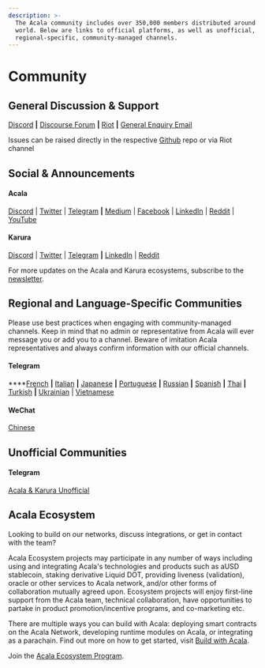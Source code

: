 ```yaml
---
description: >-
  The Acala community includes over 350,000 members distributed around the
  world. Below are links to official platforms, as well as unofficial, and
  regional-specific, community-managed channels.
---
```


# Community

## General Discussion & Support

[Discord](https://discord.gg/vdbFVCH) **\|** [Discourse Forum](https://acala.discourse.group/) **\|** [Riot](https://riot.im/app/#/room/#acala:matrix.org) **\|** [General Enquiry Email](mailto:hello@acala.network)

Issues can be raised directly in the respective [Github](https://github.com/AcalaNetwork) repo or via Riot channel

## **Social & Announcements**

#### Acala 

[Discord](https://discord.gg/vdbFVCH) \| [Twitter](https://twitter.com/AcalaNetwork) \| [Telegram](https://t.me/AcalaAnnouncement) **\|** [Medium](https://medium.com/acalanetwork) \| [Facebook](https://www.facebook.com/acalanetwork/) \| [LinkedIn](https://www.linkedin.com/company/acalanetwork) \| [Reddit](https://www.reddit.com/r/acalanetwork) \| [YouTube](http://youtube.com/c/acalanetwork)

#### **Karura**

[Discord](https://discord.gg/vdbFVCH) \| [Twitter](https://twitter.com/KaruraNetwork) \| [Telegram](https://t.me/karuraannouncements) **\|** [LinkedIn](https://www.linkedin.com/showcase/karuranetwork/) \| [Reddit](https://www.reddit.com/r/karuranetwork) 

For more updates on the Acala and Karura ecosystems, subscribe to the [newsletter](https://share.hsforms.com/1X9RxkXk-R62I0VNbATaDXw4h8qc).

## **Regional and Language-Specific Communities**

Please use best practices when engaging with community-managed channels. Keep in mind that no admin or representative from Acala will ever message you or add you to a channel. Beware of imitation Acala representatives and always confirm information with our official channels. 

#### **Telegram**

\*\*\*\*[French](https://t.me/AcalaFR) **\|** [Italian](https://t.me/acalaitalia) **\|** [Japanese](https://t.me/AcalaJapan) **\|** [Portuguese](https://t.me/acalaportugues) **\|** [Russian](https://t.me/acalarussia) **\|** [Spanish](https://t.me/acalaespanol) **\|** [Thai](https://t.me/acalathai) **\|** [Turkish](https://t.me/Acala_Turkiye) **\|** [Ukrainian](https://t.me/acalaukraine) \| [Vietnamese](https://t.me/AcalaVietnamese)

#### **WeChat**

[Chinese](https://u.wechat.com/MODhkDzRP9Lve93NmBI3EI8)

## **Unofficial Communities**

#### **Telegram**

[Acala & Karura Unofficial](https://t.me/acala_karura_unofficial) 

## Acala Ecosystem 

Looking to build on our networks, discuss integrations, or get in contact with the team? 

Acala Ecosystem projects may participate in any number of ways including using and integrating Acala's technologies and products such as aUSD stablecoin, staking derivative Liquid DOT, providing liveness \(validation\), oracle or other services to Acala network, and/or other forms of collaboration mutually agreed upon. Ecosystem projects will enjoy first-line support from the Acala team, technical collaboration, have opportunities to partake in product promotion/incentive programs, and co-marketing etc.

There are multiple ways you can build with Acala: deploying smart contracts on the Acala Network, developing runtime modules on Acala, or integrating as a parachain. Find out more on how to get started, visit [Build with Acala](https://wiki.acala.network/build/builders-portal).

Join the [Acala Ecosystem Program](https://share.hsforms.com/1fgY6nspDShuyea2-WYyZxg4h8qc).

